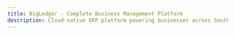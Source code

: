 ```yaml
---
title: BigLedger - Complete Business Management Platform
description: Cloud-native ERP platform powering businesses across Southeast Asia
---
```

